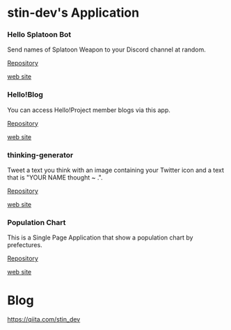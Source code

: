 # stin-dev's Application

### Hello Splatoon Bot

Send names of Splatoon Weapon to your Discord channel at random.

[Repository](https://github.com/stin-dev/hello-splatoon-bot)

[web site](https://stin-dev.github.io/hello-splatoon-bot)

### Hello!Blog

You can access Hello!Project member blogs via this app.

[Repository](https://github.com/stin-dev/hello-blog-reader)

[web site](https://hello-blogs.firebaseapp.com)

### thinking-generator

Tweet a text you think with an image containing your Twitter icon and a text that is "YOUR NAME thought ~ .".

[Repository](https://github.com/stin-dev/thinking-generator)

[web site](https://thinking-generator.web.app)

### Population Chart

This is a Single Page Application that show a population chart by prefectures.

[Repository](https://github.com/stin-dev/PopulationChart)

[web site](https://stin-dev.github.io/PopulationChart)

# Blog

https://qiita.com/stin_dev
